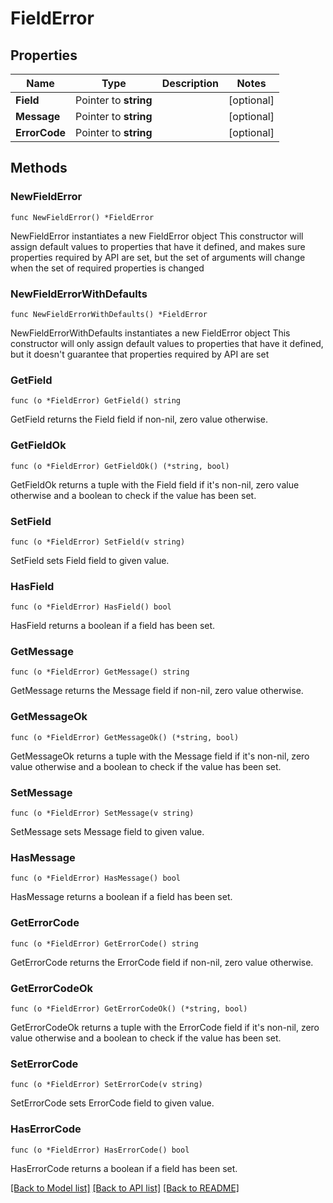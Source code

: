 # FieldError

## Properties

Name | Type | Description | Notes
------------ | ------------- | ------------- | -------------
**Field** | Pointer to **string** |  | [optional] 
**Message** | Pointer to **string** |  | [optional] 
**ErrorCode** | Pointer to **string** |  | [optional] 

## Methods

### NewFieldError

`func NewFieldError() *FieldError`

NewFieldError instantiates a new FieldError object
This constructor will assign default values to properties that have it defined,
and makes sure properties required by API are set, but the set of arguments
will change when the set of required properties is changed

### NewFieldErrorWithDefaults

`func NewFieldErrorWithDefaults() *FieldError`

NewFieldErrorWithDefaults instantiates a new FieldError object
This constructor will only assign default values to properties that have it defined,
but it doesn't guarantee that properties required by API are set

### GetField

`func (o *FieldError) GetField() string`

GetField returns the Field field if non-nil, zero value otherwise.

### GetFieldOk

`func (o *FieldError) GetFieldOk() (*string, bool)`

GetFieldOk returns a tuple with the Field field if it's non-nil, zero value otherwise
and a boolean to check if the value has been set.

### SetField

`func (o *FieldError) SetField(v string)`

SetField sets Field field to given value.

### HasField

`func (o *FieldError) HasField() bool`

HasField returns a boolean if a field has been set.

### GetMessage

`func (o *FieldError) GetMessage() string`

GetMessage returns the Message field if non-nil, zero value otherwise.

### GetMessageOk

`func (o *FieldError) GetMessageOk() (*string, bool)`

GetMessageOk returns a tuple with the Message field if it's non-nil, zero value otherwise
and a boolean to check if the value has been set.

### SetMessage

`func (o *FieldError) SetMessage(v string)`

SetMessage sets Message field to given value.

### HasMessage

`func (o *FieldError) HasMessage() bool`

HasMessage returns a boolean if a field has been set.

### GetErrorCode

`func (o *FieldError) GetErrorCode() string`

GetErrorCode returns the ErrorCode field if non-nil, zero value otherwise.

### GetErrorCodeOk

`func (o *FieldError) GetErrorCodeOk() (*string, bool)`

GetErrorCodeOk returns a tuple with the ErrorCode field if it's non-nil, zero value otherwise
and a boolean to check if the value has been set.

### SetErrorCode

`func (o *FieldError) SetErrorCode(v string)`

SetErrorCode sets ErrorCode field to given value.

### HasErrorCode

`func (o *FieldError) HasErrorCode() bool`

HasErrorCode returns a boolean if a field has been set.


[[Back to Model list]](../README.md#documentation-for-models) [[Back to API list]](../README.md#documentation-for-api-endpoints) [[Back to README]](../README.md)


